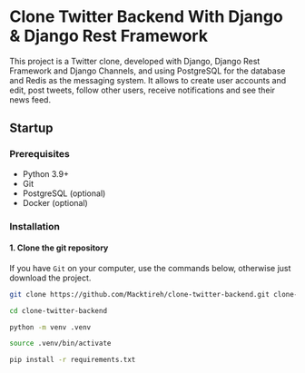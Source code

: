 # Clone Twitter Backend With Django & Django Rest Framework 

This project is a Twitter clone, developed with Django, Django Rest Framework and Django Channels, and using PostgreSQL for the database and Redis as the messaging system. It allows to create user accounts and edit, post tweets, follow other users, receive notifications and see their news feed.

## Startup

### Prerequisites

- Python 3.9+
- Git
- PostgreSQL (optional)
- Docker (optional)

### Installation

#### 1. Clone the git repository

If you have `Git` on your computer, use the commands below, otherwise just download the project.

```bash
git clone https://github.com/Macktireh/clone-twitter-backend.git clone-twitter-backend
```

```bash
cd clone-twitter-backend
```

```bash
python -m venv .venv
```

```bash
source .venv/bin/activate
```

```bash
pip install -r requirements.txt
```
